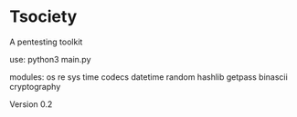 # Tsociety
A pentesting toolkit

use: python3 main.py

modules:
os
re
sys
time
codecs
datetime
random
hashlib
getpass
binascii
cryptography



Version 0.2
